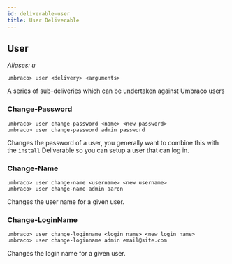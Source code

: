 ```yaml
---
id: deliverable-user
title: User Deliverable
---
```


## User

_Aliases: u_

    umbraco> user <delivery> <arguments>

A series of sub-deliveries which can be undertaken against Umbraco users

### Change-Password

    umbraco> user change-password <name> <new password>
    umbraco> user change-password admin password

Changes the password of a user, you generally want to combine this with the `install` Deliverable so you can setup a user that can log in.

### Change-Name

    umbraco> user change-name <username> <new username>
    umbraco> user change-name admin aaron

Changes the user name for a given user.

### Change-LoginName

    umbraco> user change-loginname <login name> <new login name>
    umbraco> user change-loginname admin email@site.com

Changes the login name for a given user.